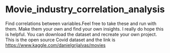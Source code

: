 # Movie_industry_correlation_analysis
 Find correlations between variables.Feel free to take these and run with them. Make them your own and find your own insights. I really do hope this is helpful. You can download the dataset and recreate your own project. This is the open source Covid dataset and the link is https://www.kaggle.com/danielgrijalvas/movies
 
